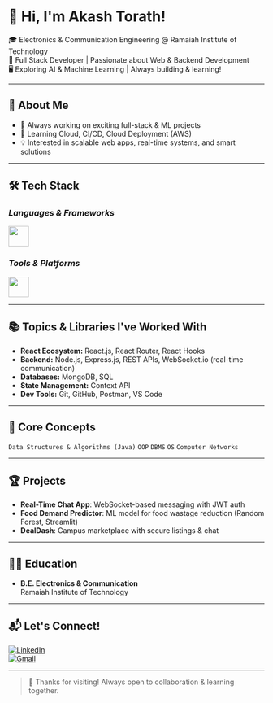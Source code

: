 # 👋 Hi, I'm Akash Torath!

🎓 Electronics & Communication Engineering @ Ramaiah Institute of Technology  
🚀 Full Stack Developer | Passionate about Web & Backend Development  
🖥️ Exploring AI & Machine Learning | Always building & learning!

---

## 📝 About Me

- 🌱 Always working on exciting full-stack & ML projects  
- 🚀 Learning Cloud, CI/CD, Cloud Deployment (AWS)  
- 💡 Interested in scalable web apps, real-time systems, and smart solutions

---

## 🛠 Tech Stack

### *Languages & Frameworks*
<p align="left">
  <img src="https://skillicons.dev/icons?i=react,js,ts,html,css,tailwind,nodejs,express,django,mongodb,postgres,python,jwt" height="40"/>
</p>

### *Tools & Platforms*
<p align="left">
  <img src="https://skillicons.dev/icons?i=git,github,docker,postman,vscode,aws" height="40"/>
</p>

---

## 📚 Topics & Libraries I've Worked With

- **React Ecosystem:** React.js, React Router, React Hooks  
- **Backend:** Node.js, Express.js, REST APIs, WebSocket.io (real-time communication)  
- **Databases:** MongoDB, SQL  
- **State Management:** Context API  
- **Dev Tools:** Git, GitHub, Postman, VS Code  

---

## 🎯 Core Concepts

`Data Structures & Algorithms (Java)` `OOP` `DBMS` `OS` `Computer Networks`

---

## 🏆 Projects

- **Real-Time Chat App**: WebSocket-based messaging with JWT auth  
- **Food Demand Predictor**: ML model for food wastage reduction (Random Forest, Streamlit)  
- **DealDash**: Campus marketplace with secure listings & chat  

---

## 👨‍🎓 Education

- **B.E. Electronics & Communication**  
  Ramaiah Institute of Technology

---

## 📬 Let's Connect!

[![LinkedIn](https://img.shields.io/badge/LinkedIn-%230077B5.svg?style=for-the-badge&logo=linkedin&logoColor=white)](https://www.linkedin.com/in/akash-torath)  
[![Gmail](https://img.shields.io/badge/Gmail-D14836?style=for-the-badge&logo=gmail&logoColor=white)](mailto:akashtrt31@gmail.com)

---

> 🙏 Thanks for visiting! Always open to collaboration & learning together.
